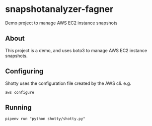 # snapshotanalyzer-fagner
Demo project to manage AWS EC2 instance snapshots

## About

This project is a demo, and uses boto3 to manage AWS EC2 instance snapshots.

## Configuring

Shotty uses the configuration file created by the AWS cli. e.g.

`aws configure`

## Running

`pipenv run "python shotty/shotty.py"`

